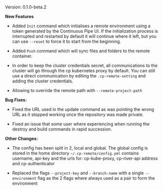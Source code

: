 Version: 0.1.0-beta.2

**New Features**

* Added `Init` command which initialises a remote environment using a token generated by the Continuous Pipe UI. If the initialization process is interrupted and restarted by default it will continue where it left, but you can use `--reset` to force it to start from the beginning.

* Added `Push` command which will sync files and folders to the remote container.

* In order to keep the cluster credentials secret, all communications to the cluster will go through the cp kubernetes proxy by default. You can still use a direct communication by editing the `.cp-remote-setting` and adding the cluster credentials.

* Allowing to override the remote path with `--remote-project-path`

**Bug Fixes:**

* Fixed the URL used in the update command as was pointing the wrong URL as it stopped working once the repository was made private.

* Fixed an issue that some user where experiencing when running the destroy and build commands in rapid succession.

**Other Changes:**

* The config has been split in 2, local and global. The global config is stored in the home directory `~/.cp-remote/config.yml` contains username, api-key and the urls for: cp-kube-proxy, cp-river-api address and cp-authenticator

* Replaced the flags `--project-key` and `--branch-name` with a single `--environment` flag as the 2 flags where always used as a pair to form the environment